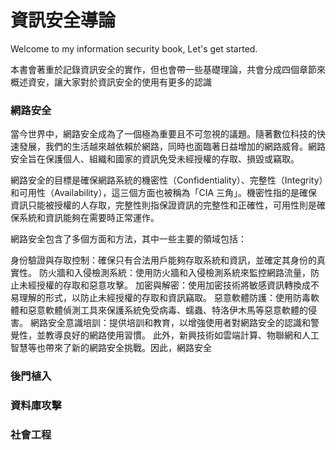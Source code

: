 # 資訊安全導論
Welcome to my information security book, Let's get started. 

本書會著重於記錄資訊安全的實作，但也會帶一些基礎理論，共會分成四個章節來概述資安，讓大家對於資訊安全的使用有更多的認識
### 網路安全

當今世界中，網路安全成為了一個極為重要且不可忽視的議題。隨著數位科技的快速發展，我們的生活越來越依賴於網路，同時也面臨著日益增加的網路威脅。網路安全旨在保護個人、組織和國家的資訊免受未經授權的存取、損毀或竊取。

網路安全的目標是確保網路系統的機密性（Confidentiality）、完整性（Integrity）和可用性（Availability），這三個方面也被稱為「CIA 三角」。機密性指的是確保資訊只能被授權的人存取，完整性則指保證資訊的完整性和正確性，可用性則是確保系統和資訊能夠在需要時正常運作。

網路安全包含了多個方面和方法，其中一些主要的領域包括：

身份驗證與存取控制：確保只有合法用戶能夠存取系統和資訊，並確定其身份的真實性。
防火牆和入侵檢測系統：使用防火牆和入侵檢測系統來監控網路流量，防止未經授權的存取和惡意攻擊。
加密與解密：使用加密技術將敏感資訊轉換成不易理解的形式，以防止未經授權的存取和資訊竊取。
惡意軟體防護：使用防毒軟體和惡意軟體偵測工具來保護系統免受病毒、蠕蟲、特洛伊木馬等惡意軟體的侵害。
網路安全意識培訓：提供培訓和教育，以增強使用者對網路安全的認識和警覺性，並教導良好的網路使用習慣。
此外，新興技術如雲端計算、物聯網和人工智慧等也帶來了新的網路安全挑戰。因此，網路安全

### 後門植入

### 資料庫攻擊

### 社會工程
